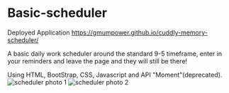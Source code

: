 # Basic-scheduler
Deployed Application https://gmumpower.github.io/cuddly-memory-scheduler/

A basic daily work scheduler around the standard 9-5 timeframe, enter in your reminders and leave the page and they will still be there!

Using HTML, BootStrap, CSS, Javascript and API "Moment"(deprecated).
![scheduler photo 1](https://user-images.githubusercontent.com/60993926/154820577-5e8d9aa6-c2d9-4add-8db1-3d7a150a638d.png)
![scheduler photo 2](https://user-images.githubusercontent.com/60993926/154820581-066aa7e1-c4db-4819-8acf-b3ecb04ac1af.png)
